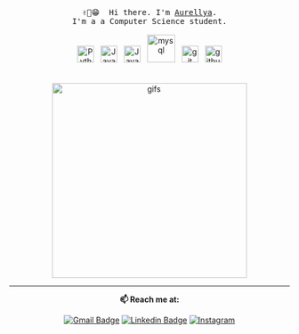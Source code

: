 <p align="center">
  <br>
  <br>
  <br>
  <samp>✌🏻😁 &nbsp;Hi there. I'm <a href="https://github.com/Aurellya">Aurellya</a>.<br> I'm a a Computer Science student.<br><br></samp>
  <img alt="Python" width="30px" src="https://user-images.githubusercontent.com/58356073/89732237-f5eeef80-da7f-11ea-9819-a2ee0272d9b5.png" /> &nbsp;
  <img alt="Java" width="30px" src="https://user-images.githubusercontent.com/58356073/89732314-7d3c6300-da80-11ea-88a8-ff136ef907c2.png" /> &nbsp;
  <img alt="Javascript" width="30px" src="https://user-images.githubusercontent.com/58356073/89732318-8b8a7f00-da80-11ea-89ad-94bbeae54e75.png" /> &nbsp;
  <img alt="mysql" width="50px" src="https://user-images.githubusercontent.com/58356073/89732328-98a76e00-da80-11ea-8890-45c5eddcee3f.png" /> &nbsp;
  <img alt="git" width="30px" src="https://user-images.githubusercontent.com/58356073/89732338-ad840180-da80-11ea-9e62-8c20ec5290c3.png" /> &nbsp;
  <img alt="github" width="30px" src="https://user-images.githubusercontent.com/58356073/89732334-a3620300-da80-11ea-8f8b-1614f1780bc7.png" /> 
  <br>
  <br>
  <br>
  <a href="http://www.lowgif.com/be83dd67333eefab.html" target="_blank"><img width="350" src="http://cdn.lowgif.com/full/be83dd67333eefab-gifs-transparent-background-11-background-check-all.gif" border="0" alt="gifs"/></a>
</p>

------------
<div align="center">
  
  **📫 Reach me at:**<br>

[![Gmail Badge](https://img.shields.io/badge/-Gmail-c14438?style=flat-square&logo=Gmail&logoColor=white&link=mailto:caurellyagho25@gmail.com)](mailto:aurellyagho25@gmail.com)
[![Linkedin Badge](https://img.shields.io/badge/-LinkedIn-blue?style=flat-square&logo=Linkedin&logoColor=white&link=https://www.linkedin.com/in/aurellya-g-33583017a/)](https://www.linkedin.com/in/aurellya-g-33583017a/)
[![Instagram](https://img.shields.io/badge/-Instagram-lightgrey?style=flat-square&logo=Instagram&logoColor=white&link=https://www.instagram.com/aurellyagoh25/)](https://www.instagram.com/aurellyagoh25/)

</div>

<!--
**Aurellya/Aurellya** is a ✨ _special_ ✨ repository because its `README.md` (this file) appears on your GitHub profile.

Here are some ideas to get you started:

- 🔭 I’m currently working on ...
- 🌱 I’m currently learning ...
- 👯 I’m looking to collaborate on ...
- 🤔 I’m looking for help with ...
- 💬 Ask me about ...
- 📫 How to reach me: ...
- 😄 Pronouns: ...
- ⚡ Fun fact: ...
-->
